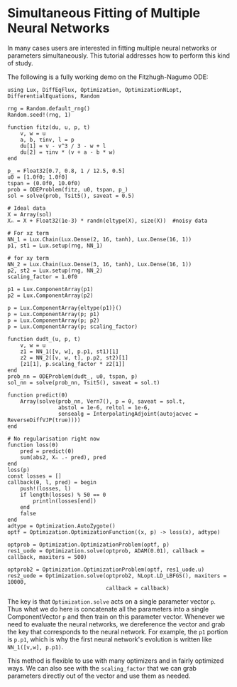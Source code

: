 # Simultaneous Fitting of Multiple Neural Networks

In many cases users are interested in fitting multiple neural networks
or parameters simultaneously. This tutorial addresses how to perform
this kind of study.

The following is a fully working demo on the Fitzhugh-Nagumo ODE:

```@example
using Lux, DiffEqFlux, Optimization, OptimizationNLopt, DifferentialEquations, Random

rng = Random.default_rng()
Random.seed!(rng, 1)

function fitz(du, u, p, t)
    v, w = u
    a, b, τinv, l = p
    du[1] = v - v^3 / 3 - w + l
    du[2] = τinv * (v + a - b * w)
end

p_ = Float32[0.7, 0.8, 1 / 12.5, 0.5]
u0 = [1.0f0; 1.0f0]
tspan = (0.0f0, 10.0f0)
prob = ODEProblem(fitz, u0, tspan, p_)
sol = solve(prob, Tsit5(), saveat = 0.5)

# Ideal data
X = Array(sol)
Xₙ = X + Float32(1e-3) * randn(eltype(X), size(X))  #noisy data

# For xz term
NN_1 = Lux.Chain(Lux.Dense(2, 16, tanh), Lux.Dense(16, 1))
p1, st1 = Lux.setup(rng, NN_1)

# for xy term
NN_2 = Lux.Chain(Lux.Dense(3, 16, tanh), Lux.Dense(16, 1))
p2, st2 = Lux.setup(rng, NN_2)
scaling_factor = 1.0f0

p1 = Lux.ComponentArray(p1)
p2 = Lux.ComponentArray(p2)

p = Lux.ComponentArray{eltype(p1)}()
p = Lux.ComponentArray(p; p1)
p = Lux.ComponentArray(p; p2)
p = Lux.ComponentArray(p; scaling_factor)

function dudt_(u, p, t)
    v, w = u
    z1 = NN_1([v, w], p.p1, st1)[1]
    z2 = NN_2([v, w, t], p.p2, st2)[1]
    [z1[1], p.scaling_factor * z2[1]]
end
prob_nn = ODEProblem(dudt_, u0, tspan, p)
sol_nn = solve(prob_nn, Tsit5(), saveat = sol.t)

function predict(θ)
    Array(solve(prob_nn, Vern7(), p = θ, saveat = sol.t,
                abstol = 1e-6, reltol = 1e-6,
                sensealg = InterpolatingAdjoint(autojacvec = ReverseDiffVJP(true))))
end

# No regularisation right now
function loss(θ)
    pred = predict(θ)
    sum(abs2, Xₙ .- pred), pred
end
loss(p)
const losses = []
callback(θ, l, pred) = begin
    push!(losses, l)
    if length(losses) % 50 == 0
        println(losses[end])
    end
    false
end
adtype = Optimization.AutoZygote()
optf = Optimization.OptimizationFunction((x, p) -> loss(x), adtype)

optprob = Optimization.OptimizationProblem(optf, p)
res1_uode = Optimization.solve(optprob, ADAM(0.01), callback = callback, maxiters = 500)

optprob2 = Optimization.OptimizationProblem(optf, res1_uode.u)
res2_uode = Optimization.solve(optprob2, NLopt.LD_LBFGS(), maxiters = 10000,
                               callback = callback)
```

The key is that `Optimization.solve` acts on a single parameter vector `p`.
Thus what we do here is concatenate all the parameters into a single
ComponentVector `p` and then train on this parameter
vector. Whenever we need to evaluate the neural networks, we dereference the
vector and grab the key that corresponds to the neural network.
For example, the `p1` portion is `p.p1`, which is why the
first neural network's evolution is written like `NN_1([v,w], p.p1)`.

This method is flexible to use with many optimizers and in fairly
optimized ways.
We can also see with the `scaling_factor` that we can grab parameters
directly out of the vector and use them as needed.
